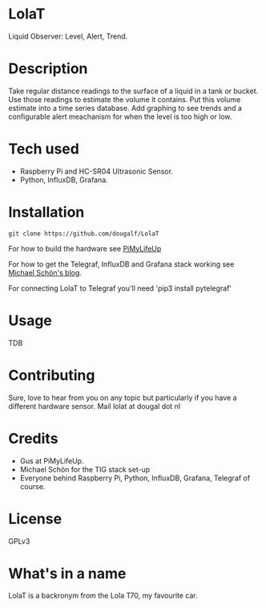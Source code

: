# LolaT
Liquid Observer: Level, Alert, Trend.

# Description
Take regular distance readings to the surface of a liquid in a tank or bucket.
Use those readings to estimate the volume it contains.
Put this volume estimate into a time series database.
Add graphing to see trends and a configurable
alert meachanism for when the level is too high or low.

# Tech used
* Raspberry Pi and HC-SR04 Ultrasonic Sensor.
* Python, InfluxDB, Grafana.

# Installation
`git clone https://github.com/dougalf/LolaT`

For how to build the hardware see [PiMyLifeUp](https://pimylifeup.com/raspberry-pi-distance-sensor/)

For how to get the Telegraf, InfluxDB and Grafana stack working
see [Michael Schön's blog](https://nwmichl.net/2020/07/14/telegraf-influxdb-grafana-on-raspberrypi-from-scratch/).

For connecting LolaT to Telegraf you'll need
'pip3 install pytelegraf'

# Usage
TDB

# Contributing
Sure, love to hear from you on any topic but
particularly if you have a different hardware sensor.
Mail lolat at dougal dot nl

# Credits
* Gus at PiMyLifeUp.
* Michael Schön for the TIG stack set-up
* Everyone behind Raspberry Pi, Python, InfluxDB, Grafana, Telegraf of course.

# License
GPLv3

# What's in a name
LolaT is a backronym from the Lola T70, my favourite car.
